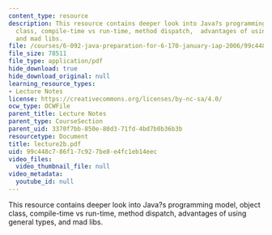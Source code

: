 ```yaml
---
content_type: resource
description: This resource contains deeper look into Java?s programming model, object
  class, compile-time vs run-time, method dispatch,  advantages of using general types,
  and mad libs.
file: /courses/6-092-java-preparation-for-6-170-january-iap-2006/99c448c786f17c927be8e4fc1eb14eec_lecture2b.pdf
file_size: 78511
file_type: application/pdf
hide_download: true
hide_download_original: null
learning_resource_types:
- Lecture Notes
license: https://creativecommons.org/licenses/by-nc-sa/4.0/
ocw_type: OCWFile
parent_title: Lecture Notes
parent_type: CourseSection
parent_uid: 3370f7bb-850e-80d3-71fd-4bd7b0b36b3b
resourcetype: Document
title: lecture2b.pdf
uid: 99c448c7-86f1-7c92-7be8-e4fc1eb14eec
video_files:
  video_thumbnail_file: null
video_metadata:
  youtube_id: null
---
```

This resource contains deeper look into Java?s programming model, object class, compile-time vs run-time, method dispatch,  advantages of using general types, and mad libs.
